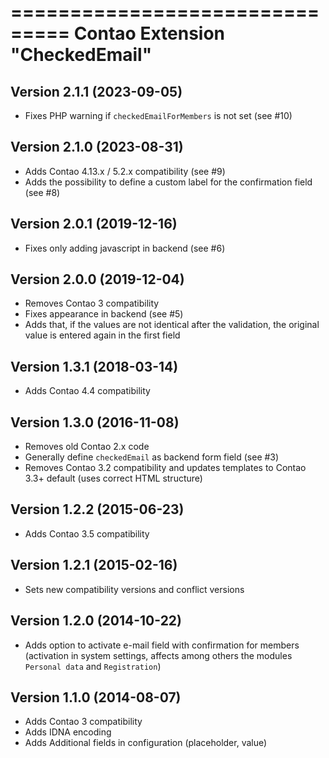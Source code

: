 ===============================
Contao Extension "CheckedEmail"
===============================

Version 2.1.1 (2023-09-05)
--------------------------
- Fixes PHP warning if `checkedEmailForMembers` is not set (see #10)


Version 2.1.0 (2023-08-31)
--------------------------
- Adds Contao 4.13.x / 5.2.x compatibility (see #9)
- Adds the possibility to define a custom label for the confirmation field (see #8)

Version 2.0.1 (2019-12-16)
--------------------------
- Fixes only adding javascript in backend (see #6)

Version 2.0.0 (2019-12-04)
--------------------------
- Removes Contao 3 compatibility
- Fixes appearance in backend (see #5)
- Adds that, if the values are not identical after the validation, the original value is entered again in the first field

Version 1.3.1 (2018-03-14)
--------------------------
- Adds Contao 4.4 compatibility

Version 1.3.0 (2016-11-08)
--------------------------
- Removes old Contao 2.x code
- Generally define `checkedEmail` as backend form field (see #3)
- Removes Contao 3.2 compatibility and updates templates to Contao 3.3+ default (uses correct HTML structure)

Version 1.2.2 (2015-06-23)
--------------------------
- Adds Contao 3.5 compatibility

Version 1.2.1 (2015-02-16)
--------------------------
- Sets new compatibility versions and conflict versions

Version 1.2.0 (2014-10-22)
--------------------------
- Adds option to activate e-mail field with confirmation for members (activation in system settings, affects among others the modules `Personal data` and `Registration`)

Version 1.1.0 (2014-08-07)
--------------------------
- Adds Contao 3 compatibility
- Adds IDNA encoding
- Adds Additional fields in configuration (placeholder, value)